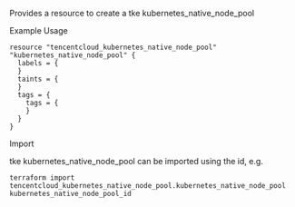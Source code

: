 Provides a resource to create a tke kubernetes_native_node_pool

Example Usage

```hcl
resource "tencentcloud_kubernetes_native_node_pool" "kubernetes_native_node_pool" {
  labels = {
  }
  taints = {
  }
  tags = {
    tags = {
    }
  }
}
```

Import

tke kubernetes_native_node_pool can be imported using the id, e.g.

```
terraform import tencentcloud_kubernetes_native_node_pool.kubernetes_native_node_pool kubernetes_native_node_pool_id
```
